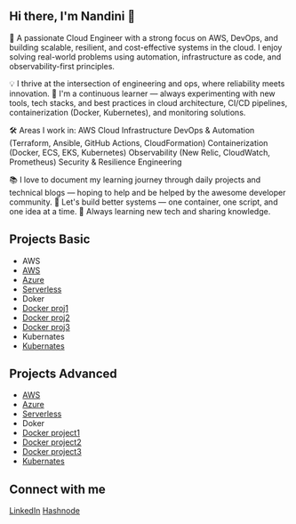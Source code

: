 ## Hi there, I'm Nandini 👋

🌱 A passionate Cloud Engineer with a strong focus on AWS, DevOps, and building scalable, resilient, and cost-effective systems in the cloud. I enjoy solving real-world problems using automation, infrastructure as code, and observability-first principles.

💡 I thrive at the intersection of engineering and ops, where reliability meets innovation.
🧠 I'm a continuous learner — always experimenting with new tools, tech stacks, and best practices in cloud architecture, CI/CD pipelines, containerization (Docker, Kubernetes), and monitoring solutions.

🛠️ Areas I work in:
AWS Cloud Infrastructure
DevOps & Automation (Terraform, Ansible, GitHub Actions, CloudFormation)
Containerization (Docker, ECS, EKS, Kubernetes)
Observability (New Relic, CloudWatch, Prometheus)
Security & Resilience Engineering

📚 I love to document my learning journey through daily projects and technical blogs — hoping to help and be helped by the awesome developer community.
🚢 Let's build better systems — one container, one script, and one idea at a time.
🌱 Always learning new tech and sharing knowledge.

## Projects  Basic
- AWS
- [AWS](https://github.com//)
- [Azure](https://github.com//)
- [Serverless](https://github.com/NandiniDuggineni/NandiniDuggineni-Serverless-Image-Upload-and-Resizer-using-AWS-S3-Lambda-Event-Triggers)
- Doker
- [Docker proj1](https://github.com/NandiniDuggineni/Building-a-Full-Stack-App-with-React-Flask-and-PostgreSQL-Using-Docker-Compose)
- [Docker proj2](https://github.com/NandiniDuggineni/Deploy-a-Flask-Web-App-Behind-an-Nginx-Reverse-Proxy-Using-Docker)
- [Docker proj3](https://github.com/NandiniDuggineni/Automate-Your-Python-Scripts-with-Cron-and-Docker)
- Kubernates
- [Kubernates](https://github.com/)  

## Projects Advanced
- [AWS](https://github.com/NandiniDuggineni/Building-a-3-Tier-Web-App-with-Full-Observability-using-AWS-New-Relic)
- [Azure](https://github.com//)
- [Serverless](https://github.com//)
- Doker
- [Docker project1](https://github.com/NandiniDuggineni/Full-Stack-Development-with-Docker-Compose/tree/main)
- [Docker project2](https://github.com/NandiniDuggineni/Dockerize-Your-First-Node.js-API/tree/main)
- [Docker project3](https://github.com//)
- [Kubernates](https://github.com/) 

## Connect with me  
[LinkedIn](https://linkedin.com/in/) 
[Hashnode](https://nandiniduggineni.hashnode.dev/)

